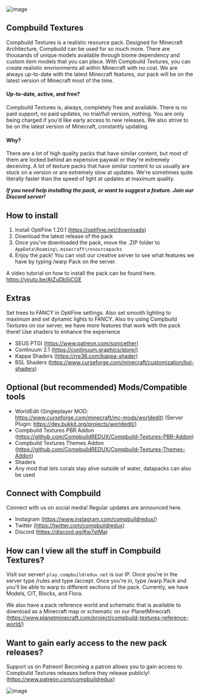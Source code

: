 ![image](https://user-images.githubusercontent.com/59810988/216649884-19834dcd-3abf-4cac-997f-66ec7825c447.png)

## Compbuild Textures

Compbuild Textures is a realistic resource pack. Designed for Minecraft Architecture, Compbuild can be used for so much more. There are thousands of unique models available through biome dependency and custom item models that you can place. With Compbuild Textures, you can create realistic envrionments all within Minecraft with no cost. We are always up-to-date with the latest Minecraft features, our pack will be on the latest version of Minecraft most of the time. 

#### Up-to-date, active, and free?

Compbuild Textures is, always, completely free and available. There is no paid support, no paid updates, no trial/full version, nothing. You are only being charged if you'd like early access to new releases. We also strive to be on the latest version of Minecraft, constantly updating. 

#### Why?

There are a lot of high quality packs that have similar content, but most of them are locked behind an expensive paywall or they're extremely deceiving. A lot of texture packs that have similar content to us usually are stuck on a version or are extremely slow at updates. We're sometimes quite literally faster than the speed of light at updates at maximum quality.

***If you need help installing the pack, or want to suggest a feature. Join our Discord server!***

## How to install

1. Install OptiFine 1.20.1 (https://optifine.net/downloads)
2. Download the latest release of the pack
3. Once you've downloaded the pack, move the .ZIP folder to `AppData\Roaming\.minecraft\resourcepacks`
4. Enjoy the pack! You can visit our creative server to see what features we have by typing /warp Pack on the server.

A video tutorial on how to install the pack can be found here. https://youtu.be/AtZuDbSjCGE

## Extras

Set trees to FANCY in OptiFine settings. Also set smooth lighting to maximum and set dynamic lights to FANCY. Also try using Compbuild Textures on our server, we have more features that work with the pack there! Use shaders to enhance the experience

+ SEUS PTGI (https://www.patreon.com/sonicether)
+ Continuum 2.1 (https://continuum.graphics/store/)
+ Kappa Shaders (https://rre36.com/kappa-shader)
+ BSL Shaders (https://www.curseforge.com/minecraft/customization/bsl-shaders)

## Optional (but recommended) Mods/Compatible tools

+ WorldEdit (Singleplayer MOD: https://www.curseforge.com/minecraft/mc-mods/worldedit) (Server Plugin: https://dev.bukkit.org/projects/worldedit/)
+ Compbuild Textures PBR Addon (https://github.com/CompbuildREDUX/Compbuild-Textures-PBR-Addon)
+ Compbuild Textures Themes Addon (https://github.com/CompbuildREDUX/Compbuild-Textures-Themes-Addon)
+ Shaders
+ Any mod that lets corals stay alive outside of water, datapacks can also be used

## Connect with Compbuild

Connect with us on social media! Regular updates are announced here.

+ Instagram (https://www.instagram.com/compbuildredux/)
+ Twitter (https://twitter.com/compbuildredux)
+ Discord (https://discord.gg/Kw7stMa)

## How can I view all the stuff in Compbuild Textures?

Visit our server! `play.compbuildredux.net` is our IP. Once you're in the server type /rules and type /accept. Once you're in, type /warp Pack and you'll be able to warp to different sections of the pack. Currently, we have Models, CIT, Blocks, and Flora.

We also have a pack reference world and schematic that is available to download as a Minecraft map or schematic on our PlanetMinecraft. (https://www.planetminecraft.com/project/compbuild-textures-reference-world/)

## Want to gain early access to the new pack releases?

Support us on Patreon! Becoming a patron allows you to gain access to Compbuild Textures releases before they release publicly! (https://www.patreon.com/compbuildredux)

![image](https://user-images.githubusercontent.com/59810988/216656890-f2467f8f-c116-4ccd-b526-bb2827919694.png)

